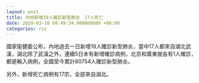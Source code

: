 ```yaml
---
layout: post
title: 內地新增19人確診新型肺炎　17人死亡
date: 2020-03-10 08:49:34.000000000 +08:00
categories: rss
---
```


國家衛健委公布，內地過去一日新增19人確診新型肺炎，當中17人都來自湖北武漢，湖北除了武漢之外，連續5日未有新增確診病例，北京和廣東就各有1人確診，都是輸入病例，全國至今累計80754人確診新型肺炎。

另外，新增死亡病例有17宗，全部來自湖北。
